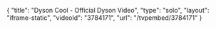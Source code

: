 {
    "title": "Dyson Cool - Official Dyson Video",
    "type": "solo",
    "layout": "iframe-static",
    "videoId": "3784171",
    "url": "\/tvpembed\/3784171"
}